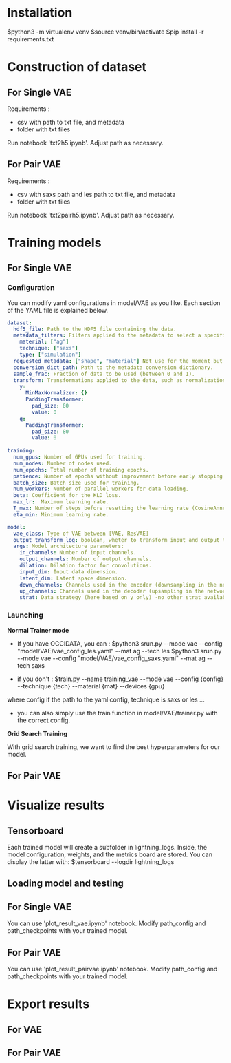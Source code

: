 # Installation

$python3 -m virtualenv venv
$source venv/bin/activate
$pip install -r requirements.txt

# Construction of dataset

## For Single VAE

Requirements : 
- csv with path to txt file, and metadata
- folder with txt files
  
Run notebook 'txt2h5.ipynb'. Adjust path as necessary.

## For Pair VAE

Requirements : 
- csv with saxs path and les path to txt file, and metadata
- folder with txt files
  
Run notebook 'txt2pairh5.ipynb'. Adjust path as necessary.


# Training models

## For Single VAE

### Configuration

You can modify yaml configurations in model/VAE as you like.
Each section of the YAML file is explained below.

```yaml
dataset:
  hdf5_file: Path to the HDF5 file containing the data.
  metadata_filters: Filters applied to the metadata to select a specific subset of the data.
    material: ["ag"]
    technique: ["saxs"]
    type: ["simulation"]
  requested_metadata: ["shape", "material"] Not use for the moment but for inference plotting
  conversion_dict_path: Path to the metadata conversion dictionary.
  sample_frac: Fraction of data to be used (between 0 and 1).
  transform: Transformations applied to the data, such as normalization and padding.
    y:
      MinMaxNormalizer: {} 
      PaddingTransformer:
        pad_size: 80
        value: 0
    q:
      PaddingTransformer:
        pad_size: 80
        value: 0
        
training:
  num_gpus: Number of GPUs used for training.
  num_nodes: Number of nodes used.
  num_epochs: Total number of training epochs.
  patience: Number of epochs without improvement before early stopping.
  batch_size: Batch size used for training.
  num_workers: Number of parallel workers for data loading.
  beta: Coefficient for the KLD loss.
  max_lr:  Maximum learning rate.
  T_max: Number of steps before resetting the learning rate (CosineAnnealingLR).
  eta_min: Minimum learning rate.

model:
  vae_class: Type of VAE between [VAE, ResVAE]
  output_transform_log: boolean, wheter to transform input and output to log before MSE (used for SAXS)
  args: Model architecture parameters:
    in_channels: Number of input channels.
    output_channels: Number of output channels.
    dilation: Dilation factor for convolutions.
    input_dim: Input data dimension.
    latent_dim: Latent space dimension.
    down_channels: Channels used in the encoder (downsampling in the network).
    up_channels: Channels used in the decoder (upsampling in the network).
    strat: Data strategy (here based on y only) -no other strat available for the moment.  
```
    
### Launching

**Normal Trainer mode**
- If you have OCCIDATA, you can : 
$python3 srun.py --mode vae --config "model/VAE/vae_config_les.yaml" --mat ag --tech les
$python3 srun.py --mode vae --config "model/VAE/vae_config_saxs.yaml" --mat ag --tech saxs

- if you don't :
$train.py --name training_vae --mode vae --config {config} --technique {tech} --material {mat} --devices {gpu}

where config if the path to the yaml config, technique is saxs or les ...

- you can also simply use the train function in model/VAE/trainer.py with the correct config.
  
**Grid Search Training**

With grid search training, we want to find the best hyperparameters for our model.
  
## For Pair VAE





# Visualize results

## Tensorboard

Each trained model will create a subfolder in lightning_logs.
Inside, the model configuration, weights, and the metrics board are stored.
You can display the latter with:
$tensorboard --logdir lightning_logs

## Loading model and testing

## For Single VAE

You can use 'plot_result_vae.ipynb' notebook. Modify path_config and path_checkpoints with your trained model.

## For Pair VAE

You can use 'plot_result_pairvae.ipynb' notebook. Modify path_config and path_checkpoints with your trained model.

# Export results

## For VAE

## For Pair VAE